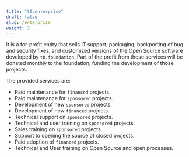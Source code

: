 ```yaml
---
title: "t0.enterprise"
draft: false
slug: /enterprise
weight: 3
---
```


It is a for-profit entity that sells IT support, packaging, backporting of bug
and security fixes, and customized versions of the Open Source software
developed by `t0.foundation`. Part of the profit from those services will be
donated monthly to the foundation, funding the development of those projects.

The provided services are:

- Paid maintenance for `financed` projects.
- Paid maintenance for `sponsored` projects.
- Development of new `sponsored` projects.
- Development of new `financed` projects.
- Technical support on `sponsored` projects.
- Technical and user training on `sponsored` projects.
- Sales training on `sponsored` projects.
- Support to opening the source of closed projects.
- Paid adoption of `financed` projects.
- Technical and User training on Open Source and open processes.
